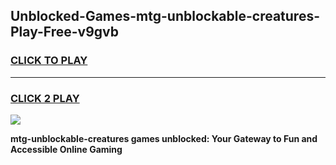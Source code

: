 
## Unblocked-Games-mtg-unblockable-creatures-Play-Free-v9gvb
<h3>
<a href="https://premium76.site?title=mtg-unblockable-creatures&ref=18A1">CLICK TO PLAY</a></h3>
<hr>

<h3>
<a href="https://premium76.site?title=mtg-unblockable-creatures&ref=18A1">CLICK 2 PLAY</a>
  
</h3>

<a href="https://premium76.site?title=mtg-unblockable-creatures&ref=18A1"><img src="https://clearcache.store/games.png"></a>


**mtg-unblockable-creatures games unblocked: Your Gateway to Fun and Accessible Online Gaming**
